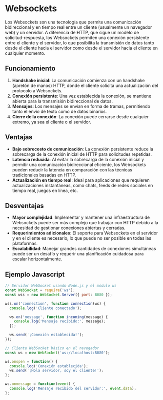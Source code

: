
# Websockets

Los Websockets son una tecnología que permite una comunicación bidireccional y en tiempo real entre un cliente (usualmente un navegador web) y un servidor. A diferencia de HTTP, que sigue un modelo de solicitud-respuesta, los Websockets permiten una conexión persistente entre el cliente y el servidor, lo que posibilita la transmisión de datos tanto desde el cliente hacia el servidor como desde el servidor hacia el cliente en cualquier momento.

## Funcionamiento

1. **Handshake inicial**: La comunicación comienza con un handshake (apretón de manos) HTTP, donde el cliente solicita una actualización del protocolo a Websockets.
2. **Conexión persistente**: Una vez establecida la conexión, se mantiene abierta para la transmisión bidireccional de datos.
3. **Mensajes**: Los mensajes se envían en forma de tramas, permitiendo tanto el envío de texto como de datos binarios.
4. **Cierre de la conexión**: La conexión puede cerrarse desde cualquier extremo, ya sea el cliente o el servidor.

## Ventajas

- **Bajo sobrecosto de comunicación**: La conexión persistente reduce la sobrecarga de la conexión inicial de HTTP para solicitudes repetidas.
- **Latencia reducida**: Al evitar la sobrecarga de la conexión inicial y permitir una comunicación bidireccional eficiente, los Websockets pueden reducir la latencia en comparación con las técnicas tradicionales basadas en HTTP.
- **Actualización en tiempo real**: Ideal para aplicaciones que requieren actualizaciones instantáneas, como chats, feeds de redes sociales en tiempo real, juegos en línea, etc.

## Desventajas

- **Mayor complejidad**: Implementar y mantener una infraestructura de Websockets puede ser más complejo que trabajar con HTTP debido a la necesidad de gestionar conexiones abiertas y cerradas.
- **Requerimientos adicionales**: El soporte para Websockets en el servidor y en el cliente es necesario, lo que puede no ser posible en todas las plataformas.
- **Escalabilidad**: Manejar grandes cantidades de conexiones simultáneas puede ser un desafío y requerir una planificación cuidadosa para escalar horizontalmente.

## Ejemplo Javascript

```javascript
// Servidor WebSocket usando Node.js y el módulo ws
const WebSocket = require('ws');
const wss = new WebSocket.Server({ port: 8080 });

wss.on('connection', function connection(ws) {
  console.log('Cliente conectado');

  ws.on('message', function incoming(message) {
    console.log('Mensaje recibido:', message);
  });

  ws.send('¡Conexión establecida!');
});

// Cliente WebSocket básico en el navegador
const ws = new WebSocket('ws://localhost:8080');

ws.onopen = function() {
  console.log('Conexión establecida');
  ws.send('¡Hola servidor, soy el cliente!');
};

ws.onmessage = function(event) {
  console.log('Mensaje recibido del servidor:', event.data);
};
